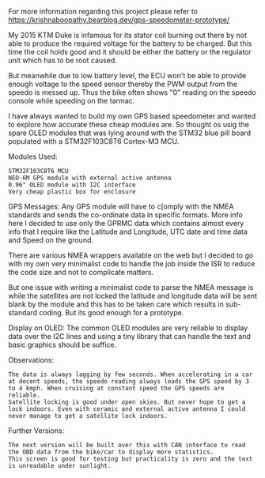 For more information regarding this project please refer to https://krishnaboopathy.bearblog.dev/gps-speedometer-prototype/

My 2015 KTM Duke is infamous for its stator coil burning out there by not able to produce the required voltage for the battery to be charged. But this time the coil holds good and it should be either the battery or the regulator unit which has to be root caused.

But meanwhile due to low battery level, the ECU won't be able to provide enough voltage to the speed sensor thereby the PWM output from the speedo is messed up. Thus the bike often shows "0" reading on the speedo console while speeding on the tarmac.

I have always wanted to build my own GPS based speedometer and wanted to explore how accurate these cheap modules are. So thought os usig the spare OLED modules that was lying around with the STM32 blue pill board populated with a STM32F103C8T6 Cortex-M3 MCU.

Modules Used:

    STM32F103C8T6 MCU
    NEO-6M GPS module with external active antenna
    0.96" OLED module with I2C interface
    Very cheap plastic box for enclosure

GPS Messages:
Any GPS module will have to c[omply with the NMEA standards and sends the co-ordinate data in specific formats. More info here I decided to use only the GPRMC data which contains almost every info that I require like the Latitude and Longitude, UTC date and time data and Speed on the ground.

There are various NMEA wrappers available on the web but I decided to go with my own very minimalist code to handle the job inside the ISR to reduce the code size and not to complicate matters.

But one issue with writing a minimalist code to parse the NMEA message is while the satellites are not locked the latitude and longitude data will be sent blank by the module and this has to be taken care which results in sub-standard coding. But its good enough for a prototype.

Display on OLED:
The common OLED modules are very reliable to display data over the I2C lines and using a tiny library that can handle the text and basic graphics should be suffice.

Observations:

    The data is always lagging by few seconds. When accelerating in a car at decent speeds, the speedo reading always leads the GPS speed by 3 to 4 kmph. When cruising at constant speed the GPS speeds are reliable.
    Satellite locking is good under open skies. But never hope to get a lock indoors. Even with ceramic and external active antenna I could never manage to get a satellite lock indoors.

Further Versions:

    The next version will be built over this with CAN interface to read the OBD data from the bike/car to display more statistics.
    This screen is good for testing but practicality is zero and the text is unreadable under sunlight.
